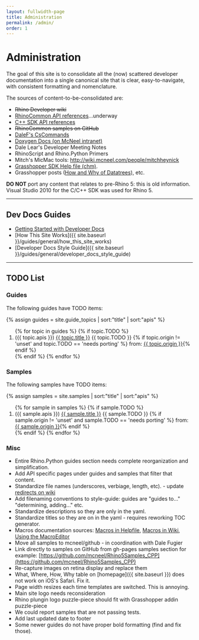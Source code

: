 ```yaml
---
layout: fullwidth-page
title: Administration
permalink: /admin/
order: 1
---
```


# Administration

The goal of this site is to consolidate all the (now) scattered developer documentation into a single canonical site that is clear, easy-to-navigate, with consistent formatting and nomenclature.

The sources of content-to-be-consolidated are:

- <strike>Rhino Developer wiki</strike>
- [RhinoCommon API references](http://4.rhino3d.com/5/rhinocommon/)...underway
- [C++ SDK API references](http://4.rhino3d.com/5/rhinocppsdk/idx.html)
- <strike>RhinoCommon samples on GitHub</strike>
- [DaleF's CsCommands](https://github.com/dalefugier/SampleCsCommands/)
- [Doxygen Docs (on McNeel intranet)](http://phab.mcneel.com/docs/rhino/6/rhinocommon/)
- Dale Lear's Developer Meeting Notes
- RhinoScript and Rhino.Python Primers
- Mitch's MicMac tools: http://wiki.mcneel.com/people/mitchheynick
- [Grasshopper SDK Help file (chm)](http://s3.amazonaws.com/files.na.mcneel.com/grasshopper/1.0/docs/en/GrasshopperSDK.chm).
- Grasshopper posts ([How and Why of Datatrees](http://www.grasshopper3d.com/forum/topics/the-why-and-how-of-data-trees)), etc.

**DO NOT** port any content that relates to pre-Rhino 5: this is old information.  Visual Studio 2010 for the C/C++ SDK was used for Rhino 5.

---

## Dev Docs Guides

- [Getting Started with Developer Docs](https://github.com/mcneel/developer-rhino3d-com/blob/gh-pages/README.md)
- [How This Site Works]({{ site.baseurl }}/guides/general/how_this_site_works)
- [Developer Docs Style Guide]({{ site.baseurl }}/guides/general/developer_docs_style_guide)

---

## TODO List

### Guides

The following guides have TODO items:

{% assign guides = site.guide_topics | sort:"title" | sort:"apis" %}
<div class="trigger">
  <ol>
  {% for topic in guides %}
    {% if topic.TODO %}
      <li>
        ({{ topic.apis }}) <a class="page-link" href="{{ topic.url | prepend: site.baseurl }}">{{ topic.title }}</a> {{ topic.TODO }} {% if topic.origin != 'unset' and topic.TODO == 'needs porting' %} from: <a href="{{ topic.origin }}">{{ topic.origin }}</a>{% endif %}
      </li>
    {% endif %}
  {% endfor %}
  </ol>
</div>

### Samples

The following samples have TODO items:

{% assign samples = site.samples | sort:"title" | sort:"apis" %}
<div class="trigger">
  <ol>
  {% for sample in samples %}
    {% if sample.TODO %}
      <li>
        ({{ sample.apis }}) <a class="page-link" href="{{ sample.url | prepend: site.baseurl }}">{{ sample.title }}</a>  {{ sample.TODO }} {% if sample.origin != 'unset'  and sample.TODO == 'needs porting' %} from: <a href="{{ sample.origin }}">{{ sample.origin }}</a>{% endif %}
    </li>
    {% endif %}
  {% endfor %}
  </ol>
</div>

### Misc

- Entire Rhino.Python guides section needs complete reorganization and simplification.
- Add API specific pages under guides and samples that filter that content.
- Standardize file names (underscores, verbiage, length, etc). - update [redirects on wiki](https://wiki.mcneel.com/homepage?do=admin&page=redirect)
- Add filenaming conventions to style-guide: guides are "guides to..." "determining, adding..." etc.
- Standardize descriptions so they are only in the yaml.
- Standardize titles so they are on in the yaml - requires reworking TOC generator.
- Macros documentation sources: [Macros in Helpfile](http://docs.mcneel.com/rhino/5/help/en-us/information/rhinoscripting.htm), [Macros in Wiki](http://wiki.mcneel.com/rhino/basicmacros), [Using the MacroEditor](http://wiki.mcneel.com/developer/macroscriptsetup)
- Move all samples to mcneel/github - in coordination with Dale Fugier
- Link directly to samples on GitHub from gh-pages samples section for example: [https://github.com/mcneel/Rhino5Samples_CPP](https://github.com/mcneel/Rhino5Samples_CPP)
- Re-capture images on retina display and replace them
- What, Where, How, Why table on [homepage]({{ site.baseurl }}) does not work on iOS's Safari.  Fix it.
- Page width resizes each time templates are switched.  This is annoying.
- Main site logo needs reconsideration
- Rhino plungin logo puzzle-piece should fit with Grasshopper addin puzzle-piece
- We could report samples that are not passing tests.
- Add last updated date to footer
- Some newer guides do not have proper bold formatting (find and fix those).
